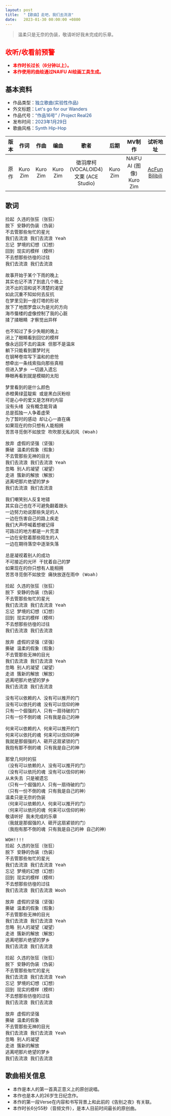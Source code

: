 ```yaml
---
layout: post
title:  "【歌曲】走吧，我们去流浪"
date:   2023-01-30 00:00:00 +0800
---
```


>  温柔只是无奈的伪装，敬请听好我未完成的乐章。

## <font color="#ff0000">收听/收看前预警</font>

* <font color="#ff0000"><b>本作时长过长（6分钟以上）。</b></font>
* <font color="#ff0000"><b>本作使用的曲绘通过NAIFU AI绘画工具生成。</b></font>

## 基本资料
* 作品类型：<font color="#194987">独立歌曲(实验性作品)</font>
* 外文标题：<font color="#194987">Let's go for our Wanders </font>
* 作品代号：<font color="#194987">“作品16号” / Project Real26</font>
* 发布时间：<font color="#194987">2023年1月29日</font>
* 歌曲风格：<font color="#194987">Synth Hip-Hop</font>

| 版本 | 作词 | 作曲 | 编曲 | 歌者 | 后期 | MV制作 | 试听地址 |
| :--: | :--: | :--: | :--: | :--: | :--: | :--: | :--: | 
| 原作 | Kuro Zim | Kuro Zim | Kuro Zim | 徵羽摩柯 (VOCALOID4)<br>文栗 (ACE Studio) | Kuro Zim | NAIFU AI (图像)<br>Kuro Zim | [AcFun](https://www.acfun.cn/v/ac40526272)<br>[Bilibili](https://www.bilibili.com/video/BV1c84y1L7td/) |

## 歌词

<pre>
捡起 久违的张狂（张狂）
脱下 安静的伪装（伪装）
不去管那些匆忙的星光
我们去流浪 我们去流浪 Yeah
忘记 梦境的幻想（幻想）
回到 现实的模样（模样）
不去想那些彷徨的过往
我们去流浪 我们去流浪

故事开始于某个下雨的晚上
其实也记不清了到底几个晚上
流不出的泪和说不清楚的渴望
如此沉重不知如何去反抗
在梦里见到一座灯塔的形状
放下了地图罗盘以为是光的方向
海市蜃楼的虚像控制了我的心脏
揉了揉眼睛 才察觉出异样

也不知过了多少失眠的晚上
闭上了眼睛看到回忆的模样
像永远回不去的温床 但那不是温床
躺下只能看到噩梦时光
在钢琴卷帘写下温和的悲怆
想牵出一条线索指向那些真相
但进入梦乡 一切遁入遗忘
睁眼再看到就是模糊的太阳

梦里看到的是什么颜色
赤橙黄绿蓝靛紫 或是黑白灰粉棕
可是心中的爱又是怎样的内容
没有头绪 没有概念能背诵
总是孤独一人争着虚荣
为了暂时的感动 却让心一直在痛
如果现在的你只想有人能相拥
苦苦寻觅倒不如放空 吹吹那无私的风 (Woah)

放弃 虚假的坚强（坚强）
撕破 温柔的假象（假象）
不去管那些无神的目光
我们去流浪 我们去流浪 Yeah
忽略 别人的凝望（凝望）
走进 簇新的解放（解放）
逃离吧那片绝望的梦乡
我们去流浪 我们去流浪

我们嘲笑别人反复地错
其实自己也在不可避免翻着跟头
一边努力劝说那些失足的人
一边在伤害自己的路上疾走
我们大声呼喊着想被记得
可路过的地方都是一片荒漠
一边在安慰着那些陌生的人
一边在期待落空中逐渐失落

总是凝视着别人的成功
不可接近的光环 干扰着自己的梦
如果现在的你只想有人能相拥
苦苦寻觅倒不如放空 痛快放逐在雨中 (Woah)

捡起 久违的张狂（张狂）
脱下 安静的伪装（伪装）
不去管那些匆忙的星光
我们去流浪 我们去流浪 Yeah
忘记 梦境的幻想（幻想）
回到 现实的模样（模样）
不去想那些彷徨的过往
我们去流浪 我们去流浪

放弃 虚假的坚强（坚强）
撕破 温柔的假象（假象）
不去管那些无神的目光
我们去流浪 我们去流浪 Yeah
忽略 别人的凝望（凝望）
走进 簇新的解放（解放）
逃离吧那片绝望的梦乡
我们去流浪 我们去流浪

没有可以依赖的人 没有可以推开的门
没有可以依托的魂 没有可以信仰的神
只有一个倔强的人 只有一扇待破的门
只有一份不倒的魂 只有我是自己的神

何来可以依赖的人 何来可以推开的门
何来可以依托的魂 何来可以信仰的神
我就是那倔强的人 砸开这扇紧锁的门
我抱有那不倒的魂 只有我是自己的神

那曾几何时的狂
（没有可以依赖的人 没有可以推开的门）
（没有可以依托的魂 没有可以信仰的神）
从未失去 只是被遗忘
（只有一个倔强的人 只有一扇待破的门）
（只有一份不倒的魂 只有我是自己的神）
温柔只是无奈的伪装
（何来可以依赖的人 何来可以推开的门）
（何来可以依托的魂 何来可以信仰的神）
敬请听好 我未完成的乐章
（我就是那倔强的人 砸开这扇紧锁的门）
（我抱有那不倒的魂 只有我是自己的神 自己的神）

WOH!!!!
捡起 久违的张狂（张狂）
脱下 安静的伪装（伪装）
不去管那些匆忙的星光
我们去流浪 我们去流浪 Yeah
忘记 梦境的幻想（幻想）
回到 现实的模样（模样）
不去想那些彷徨的过往
我们去流浪 我们去流浪 Wooh

放弃 虚假的坚强（坚强）
撕破 温柔的假象（假象）
不去管那些无神的目光
我们去流浪 我们去流浪 Yeah
忽略 别人的凝望（凝望）
走进 簇新的解放（解放）
逃离吧那片绝望的梦乡
我们去流浪 我们去流浪

捡起 久违的张狂（张狂）
脱下 安静的伪装（伪装）
不去管那些匆忙的星光
我们去流浪 我们去流浪 Yeah
忘记 梦境的幻想（幻想）
回到 现实的模样（模样）
不去想那些彷徨的过往
我们去流浪 我们去流浪

放弃 虚假的坚强
撕破 温柔的假象
不去管那些无神的目光
我们去流浪 我们去流浪 Yeah
忽略 别人的凝望
走进 簇新的解放
逃离吧那片绝望的梦乡
我们去流浪 我们去流浪
</pre>

## 歌曲相关信息

* 本作是本人的第一首真正意义上的原创说唱。
* 本作也是本人的26岁生日纪念作。
* 本作的第一段Verse在内容和书写背景上和此前的《告别之夜》有关联。
* 本作时长6分55秒（音频文件），是本人目前时间最长的原创曲。